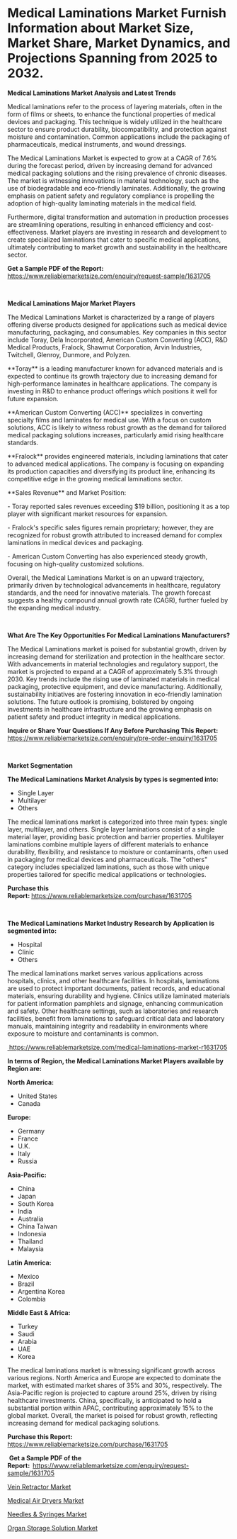 <p><h1>Medical Laminations Market Furnish Information about Market Size, Market Share, Market Dynamics, and Projections Spanning from 2025 to 2032.</h1></p><p><strong>Medical Laminations Market Analysis and Latest Trends</strong></p>
<p><p>Medical laminations refer to the process of layering materials, often in the form of films or sheets, to enhance the functional properties of medical devices and packaging. This technique is widely utilized in the healthcare sector to ensure product durability, biocompatibility, and protection against moisture and contamination. Common applications include the packaging of pharmaceuticals, medical instruments, and wound dressings. </p><p>The Medical Laminations Market is expected to grow at a CAGR of 7.6% during the forecast period, driven by increasing demand for advanced medical packaging solutions and the rising prevalence of chronic diseases. The market is witnessing innovations in material technology, such as the use of biodegradable and eco-friendly laminates. Additionally, the growing emphasis on patient safety and regulatory compliance is propelling the adoption of high-quality laminating materials in the medical field.</p><p>Furthermore, digital transformation and automation in production processes are streamlining operations, resulting in enhanced efficiency and cost-effectiveness. Market players are investing in research and development to create specialized laminations that cater to specific medical applications, ultimately contributing to market growth and sustainability in the healthcare sector.</p></p>
<p><strong>Get a Sample PDF of the Report:&nbsp;</strong> <a href="https://www.reliablemarketsize.com/enquiry/request-sample/1631705?utm_campaign=2034&utm_medium=2&utm_source=Github&utm_content=ia&utm_term=05032025&utm_id=medical-laminations">https://www.reliablemarketsize.com/enquiry/request-sample/1631705</a></p>
<p>&nbsp;</p>
<p><strong>Medical Laminations Major Market Players</strong></p>
<p><p>The Medical Laminations Market is characterized by a range of players offering diverse products designed for applications such as medical device manufacturing, packaging, and consumables. Key companies in this sector include Toray, Dela Incorporated, American Custom Converting (ACC), R&D Medical Products, Fralock, Shawmut Corporation, Arvin Industries, Twitchell, Glenroy, Dunmore, and Polyzen.</p><p>**Toray** is a leading manufacturer known for advanced materials and is expected to continue its growth trajectory due to increasing demand for high-performance laminates in healthcare applications. The company is investing in R&D to enhance product offerings which positions it well for future expansion.</p><p>**American Custom Converting (ACC)** specializes in converting specialty films and laminates for medical use. With a focus on custom solutions, ACC is likely to witness robust growth as the demand for tailored medical packaging solutions increases, particularly amid rising healthcare standards.</p><p>**Fralock** provides engineered materials, including laminations that cater to advanced medical applications. The company is focusing on expanding its production capacities and diversifying its product line, enhancing its competitive edge in the growing medical laminations sector.</p><p>**Sales Revenue** and Market Position: </p><p>- Toray reported sales revenues exceeding $19 billion, positioning it as a top player with significant market resources for expansion.</p><p>- Fralock's specific sales figures remain proprietary; however, they are recognized for robust growth attributed to increased demand for complex laminations in medical devices and packaging.</p><p>- American Custom Converting has also experienced steady growth, focusing on high-quality customized solutions.</p><p>Overall, the Medical Laminations Market is on an upward trajectory, primarily driven by technological advancements in healthcare, regulatory standards, and the need for innovative materials. The growth forecast suggests a healthy compound annual growth rate (CAGR), further fueled by the expanding medical industry.</p></p>
<p>&nbsp;</p>
<p><strong>What Are The Key Opportunities For Medical Laminations Manufacturers?</strong></p>
<p><p>The Medical Laminations market is poised for substantial growth, driven by increasing demand for sterilization and protection in the healthcare sector. With advancements in material technologies and regulatory support, the market is projected to expand at a CAGR of approximately 5.3% through 2030. Key trends include the rising use of laminated materials in medical packaging, protective equipment, and device manufacturing. Additionally, sustainability initiatives are fostering innovation in eco-friendly lamination solutions. The future outlook is promising, bolstered by ongoing investments in healthcare infrastructure and the growing emphasis on patient safety and product integrity in medical applications.</p></p>
<p><strong>Inquire or Share Your Questions If Any Before Purchasing This Report:</strong> <a href="https://www.reliablemarketsize.com/enquiry/pre-order-enquiry/1631705?utm_campaign=2034&utm_medium=2&utm_source=Github&utm_content=ia&utm_term=05032025&utm_id=medical-laminations">https://www.reliablemarketsize.com/enquiry/pre-order-enquiry/1631705</a></p>
<p>&nbsp;</p>
<p><strong>Market Segmentation</strong></p>
<p><strong>The Medical Laminations Market Analysis by types is segmented into:</strong></p>
<p><ul><li>Single Layer</li><li>Multilayer</li><li>Others</li></ul></p>
<p><p>The medical laminations market is categorized into three main types: single layer, multilayer, and others. Single layer laminations consist of a single material layer, providing basic protection and barrier properties. Multilayer laminations combine multiple layers of different materials to enhance durability, flexibility, and resistance to moisture or contaminants, often used in packaging for medical devices and pharmaceuticals. The "others" category includes specialized laminations, such as those with unique properties tailored for specific medical applications or technologies.</p></p>
<p><strong>Purchase this Report:&nbsp;</strong><a href="https://www.reliablemarketsize.com/purchase/1631705?utm_campaign=2034&utm_medium=2&utm_source=Github&utm_content=ia&utm_term=05032025&utm_id=medical-laminations">https://www.reliablemarketsize.com/purchase/1631705</a></p>
<p>&nbsp;</p>
<p><strong>The Medical Laminations Market Industry Research by Application is segmented into:</strong></p>
<p><ul><li>Hospital</li><li>Clinic</li><li>Others</li></ul></p>
<p><p>The medical laminations market serves various applications across hospitals, clinics, and other healthcare facilities. In hospitals, laminations are used to protect important documents, patient records, and educational materials, ensuring durability and hygiene. Clinics utilize laminated materials for patient information pamphlets and signage, enhancing communication and safety. Other healthcare settings, such as laboratories and research facilities, benefit from laminations to safeguard critical data and laboratory manuals, maintaining integrity and readability in environments where exposure to moisture and contaminants is common.</p></p>
<p><a href="https://www.reliablemarketsize.com/medical-laminations-market-r1631705?utm_campaign=2034&utm_medium=2&utm_source=Github&utm_content=ia&utm_term=05032025&utm_id=medical-laminations">&nbsp;https://www.reliablemarketsize.com/medical-laminations-market-r1631705</a></p>
<p><strong>In terms of Region, the Medical Laminations Market Players available by Region are:</strong></p>
<p>
    <p> <strong> North America: </strong>
        <ul>
            <li>United States</li>
            <li>Canada</li>
        </ul>
        </p> 
    <p> <strong> Europe: </strong>
        <ul>
            <li>Germany</li>
            <li>France</li>
            <li>U.K.</li>
            <li>Italy</li>
            <li>Russia</li>
        </ul>
        </p> 
    <p> <strong> Asia-Pacific: </strong>
        <ul>
            <li>China</li>
            <li>Japan</li>
            <li>South Korea</li>
            <li>India</li>
            <li>Australia</li>
            <li>China Taiwan</li>
            <li>Indonesia</li>
            <li>Thailand</li>
            <li>Malaysia</li>
        </ul>
        </p> 
    <p> <strong> Latin America: </strong>
        <ul>
            <li>Mexico</li>
            <li>Brazil</li>
            <li>Argentina Korea</li>
            <li>Colombia</li>
        </ul>
        </p> 
    <p> <strong> Middle East & Africa: </strong>
        <ul>
            <li>Turkey</li>
            <li>Saudi</li>
            <li>Arabia</li>
            <li>UAE</li>
            <li>Korea</li>
        </ul>
    </p>
    </p>
<p><p>The medical laminations market is witnessing significant growth across various regions. North America and Europe are expected to dominate the market, with estimated market shares of 35% and 30%, respectively. The Asia-Pacific region is projected to capture around 25%, driven by rising healthcare investments. China, specifically, is anticipated to hold a substantial portion within APAC, contributing approximately 15% to the global market. Overall, the market is poised for robust growth, reflecting increasing demand for medical packaging solutions.</p></p>
<p><strong>Purchase this Report: </strong><a href="https://www.reliablemarketsize.com/purchase/1631705?utm_campaign=2034&utm_medium=2&utm_source=Github&utm_content=ia&utm_term=05032025&utm_id=medical-laminations">https://www.reliablemarketsize.com/purchase/1631705</a></p>
<p>&nbsp;<strong>Get a Sample PDF of the Report:&nbsp;&nbsp;</strong><a href="https://www.reliablemarketsize.com/enquiry/request-sample/1631705?utm_campaign=2034&utm_medium=2&utm_source=Github&utm_content=ia&utm_term=05032025&utm_id=medical-laminations">https://www.reliablemarketsize.com/enquiry/request-sample/1631705</a></p>
<p><strong></strong></p>
<p><p><a href="https://github.com/seherlouize/Market-Research-Report-List-1/blob/main/vein-retractor-market.md?utm_campaign=2034&utm_medium=2&utm_source=Github&utm_content=ia&utm_term=05032025&utm_id=medical-laminations">Vein Retractor Market</a></p><p><a href="https://github.com/delcirodda4f/Market-Research-Report-List-1/blob/main/medical-air-dryers-market.md?utm_campaign=2034&utm_medium=2&utm_source=Github&utm_content=ia&utm_term=05032025&utm_id=medical-laminations">Medical Air Dryers Market</a></p><p><a href="https://github.com/sujunstevce/Market-Research-Report-List-1/blob/main/needles-syringes-market.md?utm_campaign=2034&utm_medium=2&utm_source=Github&utm_content=ia&utm_term=05032025&utm_id=medical-laminations">Needles & Syringes Market</a></p><p><a href="https://github.com/miehldobin1w/Market-Research-Report-List-1/blob/main/organ-storage-solution-market.md?utm_campaign=2034&utm_medium=2&utm_source=Github&utm_content=ia&utm_term=05032025&utm_id=medical-laminations">Organ Storage Solution Market</a></p></p>